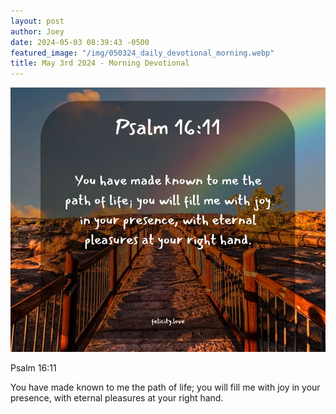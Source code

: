 ```yaml
---
layout: post
author: Joey
date: 2024-05-03 08:39:43 -0500
featured_image: "/img/050324_daily_devotional_morning.webp"
title: May 3rd 2024 - Morning Devotional
---
```


[![May 3rd 2024 - Morning Devotional](/img/050324_daily_devotional_morning.webp)](/img/050324_daily_devotional_morning.webp)

Psalm 16:11

You have made known to me the path of life; you will fill me with joy in your presence, with eternal pleasures at your right hand.